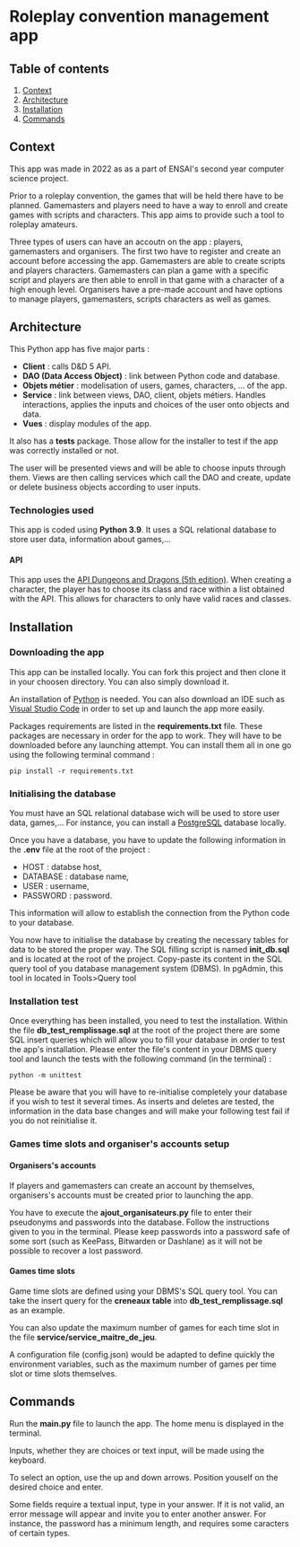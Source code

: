 # Roleplay convention management app

## Table of contents

1. [Context](#context)
2. [Architecture](#architecture)
3. [Installation](#installation)
4. [Commands](#commands)

## Context<a name="context" />

This app was made in 2022 as as a part of ENSAI's second year computer science project.

Prior to a roleplay convention, the games that will be held there have to be planned. Gamemasters and players need to have a way to enroll and create games with scripts and characters.
This app aims to provide such a tool to roleplay amateurs.

Three types of users can have an accoutn on the app : players, gamemasters and organisers. The first two have to register and create an account before accessing the app.
Gamemasters are able to create scripts and players characters. Gamemasters can plan a game with a specific script and players are then able to enroll in that game with a character of a high enough level. Organisers have a pre-made account and have options to manage players, gamemasters, scripts characters as well as games.


## Architecture<a name="architecture" />

This Python app has five major parts :

- **Client** : calls D&D 5 API.
- **DAO (Data Access Object)** : link between Python code and database.
- **Objets métier** : modelisation of users, games, characters, ... of the app.
- **Service** : link between views, DAO, client, objets métiers. Handles interactions, applies the inputs and choices of the user onto objects and data.
- **Vues** : display modules of the app.

It also has a **tests** package. Those allow for the installer to test if the app was correctly installed or not.

The user will be presented views and will be able to choose inputs through them. Views are then calling services which call the DAO and create, update or delete business objects according to user inputs.

### Technologies used

This app is coded using **Python 3.9**. It uses a SQL relational database to store user data, information about games,...

#### API

This app uses the [API Dungeons and Dragons (5th edition)](https://www.dnd5eapi.co/). When creating a character, the player has to choose its class and race within a list obtained with the API. This allows for characters to only have valid races and classes.

## Installation<a name="installation" />
### Downloading the app

This app can be installed locally. You can fork this project and then clone it in your choosen directory. You can also simply download it.

An installation of [Python](https://www.python.org/downloads/) is needed. You can also download an IDE such as [Visual Studio Code](https://code.visualstudio.com/) in order to set up and launch the app more easily.

Packages requirements are listed in the **requirements.txt** file. These packages are necessary in order for the app to work. They will have to be downloaded before any launching attempt. You can install them all in one go using the following terminal command :

```
pip install -r requirements.txt
```

### Initialising the database

You must have an SQL relational database wich will be used to store user data, games,... For instance, you can install a [PostgreSQL](https://www.enterprisedb.com/downloads/postgres-postgresql-downloads) database locally.

Once you have a database, you have to update the following information in the **.env** file at the root of the project :

- HOST : databse host,
- DATABASE : database name,
- USER : username,
- PASSWORD : password.

This information will allow to establish the connection from the Python code to your database.

You now have to initialise the database by creating the necessary tables for data to be stored the proper way. The SQL filling script is named **init_db.sql** and is located at the root of the project. Copy-paste its content in the SQL query tool of you database management system (DBMS). In pgAdmin, this tool in located in Tools>Query tool

### Installation test

Once everything has been installed, you need to test the installation. Within the file **db_test_remplissage.sql** at the root of the project there are some SQL insert queries which will allow you to fill your database in order to test the app's installation. Please enter the file's content in your DBMS query tool and launch the tests with the following command (in the terminal) :

```
python -m unittest
```
Please be aware that you will have to re-initialise completely your database if you wish to test it several times. As inserts and deletes are tested, the information in the data base changes and will make your following test fail if you do not reinitialise it.


### Games time slots and organiser's accounts setup

#### Organisers's accounts

If players and gamemasters can create an account by themselves, organisers's accounts must be created prior to launching the app.

You have to execute the **ajout_organisateurs.py** file to enter their pseudonyms and passwords into the database. Follow the instructions given to you in the terminal. Please keep passwords into a password safe of some sort (such as KeePass, Bitwarden or Dashlane) as it will not be possible to recover a lost password.

#### Games time slots

Game time slots are defined using your DBMS's SQL query tool. You can take the insert query for the **creneaux table** into **db_test_remplissage.sql** as an example.

You can also update the maximum number of games for each time slot in the file **service/service_maitre_de_jeu**.

A configuration file (config.json) would be adapted to define quickly the environment variables, such as the maximum number of games per time slot or time slots themselves.
## Commands<a name="commands" />

Run the **main.py** file to launch the app. The home menu is displayed in the terminal.

Inputs, whether they are choices or text input, will be made using the keyboard.

To select an option, use the up and down arrows. Position youself on the desired choice and enter.

Some fields require a textual input, type in your answer. If it is not valid, an error message will appear and invite you to enter another answer. For instance, the password has a minimum length, and requires some caracters of certain types.

